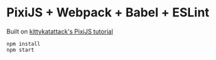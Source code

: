 # PixiJS + Webpack + Babel + ESLint

Built on [kittykatattack's PixiJS tutorial](https://github.com/kittykatattack/learningPixi)

```
npm install
npm start
```

